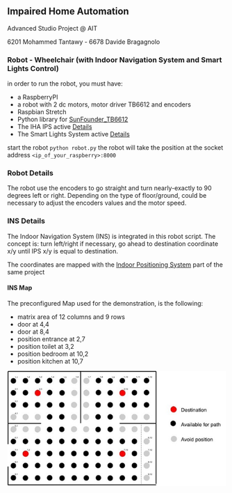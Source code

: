 ## Impaired Home Automation

Advanced Studio Project @ AIT

6201 Mohammed Tantawy - 6678 Davide Bragagnolo

### Robot - Wheelchair (with Indoor Navigation System and Smart Lights Control)

in order to run the robot, you must have:

- a RaspberryPI
- a robot with 2 dc motors, motor driver TB6612 and encoders
- Raspbian Stretch
- Python library for [SunFounder_TB6612](https://github.com/sunfounder/SunFounder_TB6612)
- The IHA IPS active [Details](https://github.com/imphomeauto/indoor-pos-system)
- The Smart Lights System active [Details](https://github.com/imphomeauto/smart_lights_esp8266_mcp23017)

start the robot `python robot.py`
the robot will take the position at the socket address `<ip_of_your_raspberry>:8000`

### Robot Details

The robot use the encoders to go straight and turn nearly-exactly to 90 degrees left or right. Depending on the type of floor/ground, could be necessary to adjust the encoders values and the motor speed.

### INS Details

The Indoor Navigation System (INS) is integrated in this robot script. The concept is: turn left/right if necessary, go ahead to destination coordinate x/y until IPS x/y is equal to destination.

The coordinates are mapped with the [Indoor Positioning System](https://github.com/imphomeauto/indoor-pos-system) part of the same project

#### INS Map

The preconfigured Map used for the demonstration, is the following:

- matrix area of 12 columns and 9 rows
- door at 4,4
- door at 8,4
- position entrance at 2,7
- position toilet at 3,2
- position bedroom at 10,2
- position kitchen at 10,7

![INS Map](INS_Map.jpg "INS Map")
